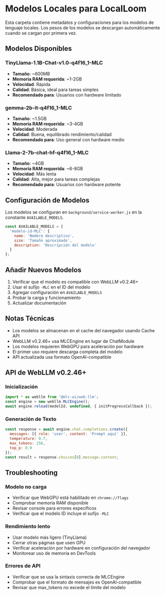 # Modelos Locales para LocalLoom

Esta carpeta contiene metadatos y configuraciones para los modelos de lenguaje locales. Los pesos de los modelos se descargan automáticamente cuando se cargan por primera vez.

## Modelos Disponibles

### TinyLlama-1.1B-Chat-v1.0-q4f16_1-MLC
- **Tamaño**: ~600MB
- **Memoria RAM requerida**: ~1-2GB
- **Velocidad**: Rápida
- **Calidad**: Básica, ideal para tareas simples
- **Recomendado para**: Usuarios con hardware limitado

### gemma-2b-it-q4f16_1-MLC
- **Tamaño**: ~1.5GB  
- **Memoria RAM requerida**: ~3-4GB
- **Velocidad**: Moderada
- **Calidad**: Buena, equilibrado rendimiento/calidad
- **Recomendado para**: Uso general con hardware medio

### Llama-2-7b-chat-hf-q4f16_1-MLC
- **Tamaño**: ~4GB  
- **Memoria RAM requerida**: ~6-8GB
- **Velocidad**: Más lenta
- **Calidad**: Alta, mejor para tareas complejas
- **Recomendado para**: Usuarios con hardware potente

## Configuración de Modelos

Los modelos se configuran en `background/service-worker.js` en la constante `AVAILABLE_MODELS`.

```javascript
const AVAILABLE_MODELS = {
  'modelo-id-MLC': {
    name: 'Nombre descriptivo',
    size: 'Tamaño aproximado',
    description: 'Descripción del modelo'
  }
};
```

## Añadir Nuevos Modelos

1. Verificar que el modelo es compatible con WebLLM v0.2.46+
2. Usar el sufijo `-MLC` en el ID del modelo
3. Agregar configuración en `AVAILABLE_MODELS`
4. Probar la carga y funcionamiento
5. Actualizar documentación

## Notas Técnicas

- Los modelos se almacenan en el cache del navegador usando Cache API
- WebLLM v0.2.46+ usa MLCEngine en lugar de ChatModule
- Los modelos requieren WebGPU para aceleración por hardware
- El primer uso requiere descarga completa del modelo
- API actualizada usa formato OpenAI-compatible

## API de WebLLM v0.2.46+

### Inicialización
```javascript
import * as webllm from '@mlc-ai/web-llm';
const engine = new webllm.MLCEngine();
await engine.reload(modelId, undefined, { initProgressCallback });
```

### Generación de Texto
```javascript
const response = await engine.chat.completions.create({
  messages: [{ role: 'user', content: 'Prompt aquí' }],
  temperature: 0.7,
  max_tokens: 256,
  top_p: 0.9
});
const result = response.choices[0].message.content;
```

## Troubleshooting

### Modelo no carga
- Verificar que WebGPU está habilitado en `chrome://flags`
- Comprobar memoria RAM disponible
- Revisar console para errores específicos
- Verificar que el modelo ID incluye el sufijo `-MLC`

### Rendimiento lento
- Usar modelo más ligero (TinyLlama)
- Cerrar otras páginas que usen GPU
- Verificar aceleración por hardware en configuración del navegador
- Monitorear uso de memoria en DevTools

### Errores de API
- Verificar que se usa la sintaxis correcta de MLCEngine
- Comprobar que el formato de mensajes es OpenAI-compatible
- Revisar que max_tokens no excede el límite del modelo 